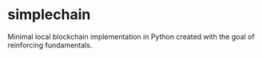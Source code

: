 # simplechain
Minimal local blockchain implementation in Python created with the goal of reinforcing fundamentals.
